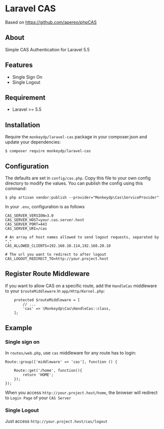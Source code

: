 # Laravel CAS

Based on https://github.com/apereo/phpCAS

## About

Simple CAS Authentication for Laravel 5.5

## Features

- Single Sign On
- Single Logout

## Requirement

- Laravel >= 5.5

## Installation

Require the `monkeydp/laravel-cas` package in your composer.json and update your dependencies:

```$xslt
$ composer require monkeydp/laravel-cas
```

## Configuration

The defaults are set in `config/cas.php`. Copy this file to your own config directory to modify the values. You can publish the config using this command:

```$xslt
$ php artisan vendor:publish --provider="Monkeydp\Cas\ServiceProvider"
```

In your `.env`, configuration is as follows

```$xslt
CAS_SERVER_VERSION=3.0
CAS_SERVER_HOST=your.cas.server.host
CAS_SERVER_PORT=443
CAS_SERVER_URI=/cas

# An array of host names allowed to send logout requests, separated by ","
CAS_ALLOWED_CLIENTS=192.168.10.114,192.168.20.10

# The url you want to redirect to after logout
CAS_LOGOUT_REDIRECT_TO=http://your.project.host
```

## Register Route Middleware

If you want to allow CAS on a specific route, add the `HandleCas` middleware to your `$routeMiddleware` in `app/Http/Kernel.php`:

```$xslt
    protected $routeMiddleware = [
        // ...
        'cas' => \Monkeydp\Cas\HandleCas::class,
    ];
```

## Example

### Single sign on

In `routes/web.php`, use `cas` middleware for any route has to login:

```$xslt
Route::group(['middleware' => 'cas'], function () {

    Route::get('/home', function(){
        return 'HOME';
    });
});
```

When you access `http://your.project.host/home`, the browser will redirect to `Login Page` of your `CAS Server`

### Single Logout

Just access `http://your.project.host/cas/logout`